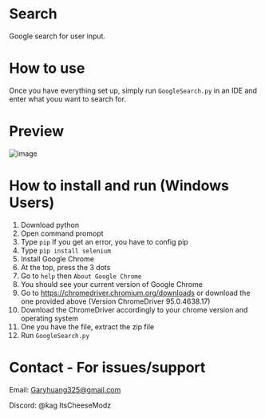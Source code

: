 # Search
Google search for user input.

# How to use
Once you have everything set up, simply run `GoogleSearch.py` in an IDE and enter what youu want to search for.

# Preview
![image](https://user-images.githubusercontent.com/49135331/147413736-3f87b911-94ee-4624-b43a-a78dea35e6d6.png)

# How to install and run (Windows Users)
1. Download python
2. Open command promopt
3. Type `pip` If you get an error, you have to config pip
4. Type `pip install selenium`
5. Install Google Chrome
6. At the top, press the 3 dots
7. Go to `help` then `About Google Chrome`
8. You should see your current version of Google Chrome
9. Go to https://chromedriver.chromium.org/downloads or download the one provided above (Version ChromeDriver 95.0.4638.17)
10. Download the ChromeDriver accordingly to your chrome version and operating system
11. One you have the file, extract the zip file
12. Run `GoogleSearch.py`

# Contact - For issues/support
Email: Garyhuang325@gmail.com

Discord: @ƙag ItsCheeseModz

